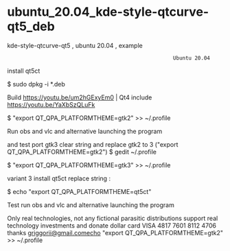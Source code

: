 # ubuntu_20.04_kde-style-qtcurve-qt5_deb
kde-style-qtcurve-qt5 , ubuntu 20.04 , example

                                                          Ubuntu 20.04
                                                          
install qt5ct                                                         

$ sudo dpkg -i *.deb

Build https://youtu.be/um2hGExyEm0 | Qt4 include https://youtu.be/YaXbSzQLuFk

$ "export QT_QPA_PLATFORMTHEME=gtk2" >> ~/.profile

Run obs and vlc and alternative launching the program

and test port gtk3 clear string and replace gtk2 to 3 ("export QT_QPA_PLATFORMTHEME=gtk2") $ gedit ~/.profile

$ "export QT_QPA_PLATFORMTHEME=gtk3" >> ~/.profile

variant 3 install qt5ct replace string :

$ echo "export QT_QPA_PLATFORMTHEME=qt5ct"

Test run obs and vlc and alternative launching the program

Only real technologies, not any fictional parasitic distributions support real technology investments and donate dollar card VISA 4817 7601 8112 4706 thanks griggorii@gmail.comecho "export QT_QPA_PLATFORMTHEME=gtk2" >> ~/.profile

